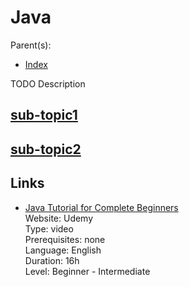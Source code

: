# Java

Parent(s):
 - [Index](./README.md)

TODO Description

## [sub-topic1](./sub-topic1.md)

## [sub-topic2](./sub-topic2.md)

## Links

 - [Java Tutorial for Complete Beginners](https://www.udemy.com/java-tutorial/)  
   Website: Udemy   
   Type: video   
   Prerequisites: none   
   Language: English   
   Duration: 16h   
   Level: Beginner - Intermediate
